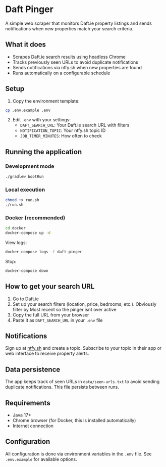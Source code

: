 # Daft Pinger

A simple web scraper that monitors Daft.ie property listings and sends notifications when new properties match your search criteria.

## What it does

- Scrapes Daft.ie search results using headless Chrome
- Tracks previously seen URLs to avoid duplicate notifications
- Sends notifications via ntfy.sh when new properties are found
- Runs automatically on a configurable schedule

## Setup

1. Copy the environment template:
```bash
cp .env.example .env
```

2. Edit `.env` with your settings:
   - `DAFT_SEARCH_URL`: Your Daft.ie search URL with filters
   - `NOTIFICATION_TOPIC`: Your ntfy.sh topic ID
   - `JOB_TIMER_MINUTES`: How often to check 

## Running the application

### Development mode
```bash
./gradlew bootRun
```

### Local execution
```bash
chmod +x run.sh
./run.sh
```

### Docker (recommended)
```bash
cd docker
docker-compose up -d
```

View logs:
```bash
docker-compose logs -f daft-pinger
```

Stop:
```bash
docker-compose down
```

## How to get your search URL

1. Go to Daft.ie
2. Set up your search filters (location, price, bedrooms, etc.). Obviously filter by Most recent so the pinger isnt over active
3. Copy the full URL from your browser
4. Paste it as `DAFT_SEARCH_URL` in your `.env` file

## Notifications

Sign up at [ntfy.sh](https://ntfy.sh) and create a topic. Subscribe to your topic in their app or web interface to receive property alerts.

## Data persistence

The app keeps track of seen URLs in `data/seen-urls.txt` to avoid sending duplicate notifications. This file persists between runs.

## Requirements

- Java 17+
- Chrome browser (for Docker, this is installed automatically)
- Internet connection

## Configuration

All configuration is done via environment variables in the `.env` file. See `.env.example` for available options.